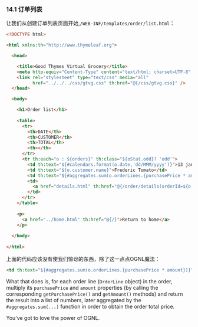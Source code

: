 ### 14.1 订单列表

让我们从创建订单列表页面开始,`/WEB-INF/templates/order/list.html`：
```html
<!DOCTYPE html>

<html xmlns:th="http://www.thymeleaf.org">

  <head>

    <title>Good Thymes Virtual Grocery</title>
    <meta http-equiv="Content-Type" content="text/html; charset=UTF-8" />
    <link rel="stylesheet" type="text/css" media="all" 
          href="../../../css/gtvg.css" th:href="@{/css/gtvg.css}" />
  </head>

  <body>

    <h1>Order list</h1>
  
    <table>
      <tr>
        <th>DATE</th>
        <th>CUSTOMER</th>
        <th>TOTAL</th>
        <th></th>
      </tr>
      <tr th:each="o : ${orders}" th:class="${oStat.odd}? 'odd'">
        <td th:text="${#calendars.format(o.date,'dd/MMM/yyyy')}">13 jan 2011</td>
        <td th:text="${o.customer.name}">Frederic Tomato</td>
        <td th:text="${#aggregates.sum(o.orderLines.{purchasePrice * amount})}">23.32</td>
        <td>
          <a href="details.html" th:href="@{/order/details(orderId=${o.id})}">view</a>
        </td>
      </tr>
    </table>
  
    <p>
      <a href="../home.html" th:href="@{/}">Return to home</a>
    </p>
    
  </body>
  
</html>
```
上面的代码应该没有使我们惊讶的东西，除了这一点点OGNL魔法：
```html
<td th:text="${#aggregates.sum(o.orderLines.{purchasePrice * amount})}">23.32</td>
```
What that does is, for each order line (`OrderLine` object) in the order, multiply its `purchasePrice` and `amount` properties (by calling the corresponding `getPurchasePrice()` and `getAmount()` methods) and return the result into a list of numbers, later aggregated by the `#aggregates.sum(...)` function in order to obtain the order total price.

You’ve got to love the power of OGNL.
